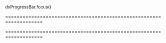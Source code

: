 <!--id-->dxProgressBar.focus()<!--/id-->
===================================================================
<!--hidden--><!--/hidden-->
===================================================================


